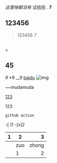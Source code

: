 *这里啥都没有*
试验田
.
**7**
## 123456
>123456
*7*


<br>
<    
                      
                      
                      
                      
                      
                      
                      
                      
## 45
*9*
*9
__9
[baidu](https://baidu.com)
![img](https://img-blog.csdnimg.cn/8bbc653f3f854023856762ed2c8e43e9.png)


~~mudamuda

<u>123</u>

123

`github action`

-[ ]1
-[x]2

|1|2|3|
|:----|----|----:|
	|zuo |zhong|you|
	|1|2|3|
